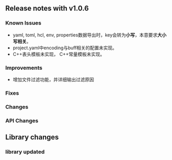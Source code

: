 ## Release notes with v1.0.6 

### Known Issues 
- yaml, toml, hcl, env, properties数据导出时，key会转为**小写**，本意要求**大小写相关**。
- project.yaml中encoding与buff相关的配置未实现。
- C++表头模板未实现， C++常量模板未实现。

### Improvements  
- 增加文件过滤功能，并详细输出过滤原因  

### Fixes  

### Changes  
 

### API Changes  

## Library changes

### library updated  